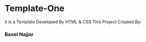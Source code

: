 # Template-One
it is a Template Developed By HTML &amp; CSS
This Project Created By:<h3>Basel Najjar </h3>

